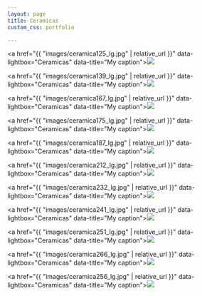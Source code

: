 ```yaml
---
layout: page
title: Ceramicas
custom_css: portfolio

---
```


<a href="{{ "images/ceramica125_lg.jpg" | relative_url }}" data-lightbox="Ceramicas" data-title="My caption"><img src="{{site_url}}/images/ceramica125_sm.jpg" class="portfolio"/></a>

<a href="{{ "images/ceramica139_lg.jpg" | relative_url }}" data-lightbox="Ceramicas" data-title="My caption"><img src="{{site_url}}/images/ceramica139_sm.jpg" class="portfolio"/></a>

<a href="{{ "images/ceramica167_lg.jpg" | relative_url }}" data-lightbox="Ceramicas" data-title="My caption"><img src="{{site_url}}/images/ceramica167_sm.jpg" class="portfolio"/></a>

<a href="{{ "images/ceramica175_lg.jpg" | relative_url }}" data-lightbox="Ceramicas" data-title="My caption"><img src="{{site_url}}/images/ceramica175_sm.jpg" class="portfolio"/></a>

<a href="{{ "images/ceramica187_lg.jpg" | relative_url }}" data-lightbox="Ceramicas" data-title="My caption"><img src="{{site_url}}/images/ceramica187_sm.jpg" class="portfolio"/></a>

<a href="{{ "images/ceramica212_lg.jpg" | relative_url }}" data-lightbox="Ceramicas" data-title="My caption"><img src="{{site_url}}/images/ceramica212_sm.jpg" class="portfolio"/></a>

<a href="{{ "images/ceramica232_lg.jpg" | relative_url }}" data-lightbox="Ceramicas" data-title="My caption"><img src="{{site_url}}/images/ceramica232_sm.jpg" class="portfolio"/></a>

<a href="{{ "images/ceramica241_lg.jpg" | relative_url }}" data-lightbox="Ceramicas" data-title="My caption"><img src="{{site_url}}/images/ceramica241_sm.jpg" class="portfolio"/></a>

<a href="{{ "images/ceramica251_lg.jpg" | relative_url }}" data-lightbox="Ceramicas" data-title="My caption"><img src="{{site_url}}/images/ceramica251_sm.jpg" class="portfolio"/></a>

<a href="{{ "images/ceramica266_lg.jpg" | relative_url }}" data-lightbox="Ceramicas" data-title="My caption"><img src="{{site_url}}/images/ceramica266_sm.jpg" class="portfolio"/></a>

<a href="{{ "images/ceramica256_lg.jpg" | relative_url }}" data-lightbox="Ceramicas" data-title="My caption"><img src="{{site_url}}/images/ceramica256_sm.jpg" class="portfolio"/></a>


